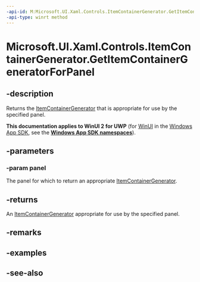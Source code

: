 ```yaml
---
-api-id: M:Microsoft.UI.Xaml.Controls.ItemContainerGenerator.GetItemContainerGeneratorForPanel(Microsoft.UI.Xaml.Controls.Panel)
-api-type: winrt method
---
```


<!-- Method syntax
public Windows.UI.Xaml.Controls.ItemContainerGenerator GetItemContainerGeneratorForPanel(Windows.UI.Xaml.Controls.Panel panel)
-->

# Microsoft.UI.Xaml.Controls.ItemContainerGenerator.GetItemContainerGeneratorForPanel

## -description
Returns the [ItemContainerGenerator](itemcontainergenerator.md) that is appropriate for use by the specified panel.

**This documentation applies to WinUI 2 for UWP** (for [WinUI](/windows/apps/winui/winui3/) in the [Windows App SDK](/windows/apps/windows-app-sdk/), see the **[Windows App SDK namespaces](/windows/windows-app-sdk/api/winrt/)**).

## -parameters
### -param panel
The panel for which to return an appropriate [ItemContainerGenerator](itemcontainergenerator.md).

## -returns
An [ItemContainerGenerator](itemcontainergenerator.md) appropriate for use by the specified panel.

## -remarks

## -examples

## -see-also
